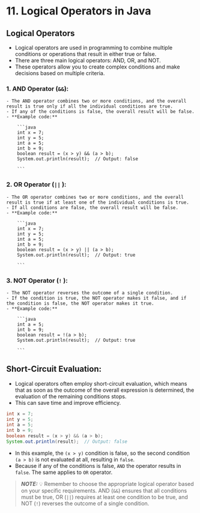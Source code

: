 # 11. **Logical Operators in Java**

## **Logical Operators** 

- Logical operators are used in programming to combine multiple conditions or operations that result in either true or false.
- There are three main logical operators: AND, OR, and NOT.
- These operators allow you to create complex conditions and make decisions based on multiple criteria.
### 1. **AND Operator (`&&`):**
    - The AND operator combines two or more conditions, and the overall result is true only if all the individual conditions are true.
    - If any of the conditions is false, the overall result will be false.
    - **Example code:**
        
        ```java
        int x = 7;
        int y = 5;
        int a = 5;
        int b = 9;
        boolean result = (x > y) && (a > b);
        System.out.println(result);  // Output: false
        
        ```
        
### 2. **OR Operator (`||` ):**
    - The OR operator combines two or more conditions, and the overall result is true if at least one of the individual conditions is true.
    - If all conditions are false, the overall result will be false.
    - **Example code:**
        
        ```java
        int x = 7;
        int y = 5;
        int a = 5;
        int b = 9;
        boolean result = (x > y) || (a > b);
        System.out.println(result);  // Output: true
        
        ```
        
### 3. **NOT Operator (`!` ):**
    - The NOT operator reverses the outcome of a single condition.
    - If the condition is true, the NOT operator makes it false, and if the condition is false, the NOT operator makes it true.
    - **Example code:**
        
        ```java
        int a = 5;
        int b = 9;
        boolean result = !(a > b);
        System.out.println(result);  // Output: true
        
        ```
        

## **Short-Circuit Evaluation:**

- Logical operators often employ short-circuit evaluation, which means that as soon as the outcome of the overall expression is determined, the evaluation of the remaining conditions stops.
- This can save time and improve efficiency.

```java
int x = 7;
int y = 5;
int a = 5;
int b = 9;
boolean result = (x > y) && (a > b);
System.out.println(result);  // Output: false

```

- In this example, the `(x > y)` condition is false, so the second condition `(a > b)` is not evaluated at all, resulting in `false`.
- Because if any of the conditions is false, `AND` the operator results in `false`. The same applies to `OR` operator.


> **_NOTE:_** 
💡 Remember to choose the appropriate logical operator based on your specific requirements. AND (`&&`) ensures that all conditions must be true, OR (`||`) requires at least one condition to be true, and NOT (`!`) reverses the outcome of a single condition.
